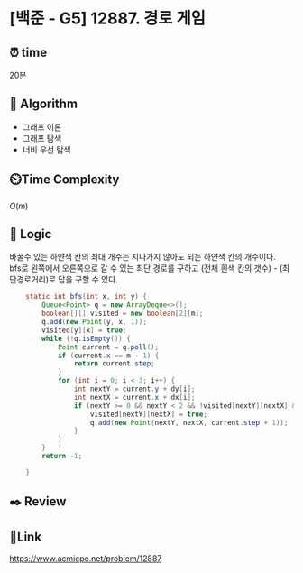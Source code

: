 # [백준 - G5] 12887. 경로 게임

## ⏰ **time**

20분

## :pushpin: **Algorithm**

- 그래프 이론
- 그래프 탐색
- 너비 우선 탐색

## ⏲️**Time Complexity**

$O(m)$

## :round_pushpin: **Logic**
바꿀수 있는 하얀색 칸의 최대 개수는 지나가지 않아도 되는 하얀색 칸의 개수이다.  
bfs로 왼쪽에서 오른쪽으로 갈 수 있는 최단 경로를 구하고 (전체 흰색 칸의 갯수) - (최단경로거리)로 답을 구할 수 있다.
```java
	static int bfs(int x, int y) {
		Queue<Point> q = new ArrayDeque<>();
		boolean[][] visited = new boolean[2][m];
		q.add(new Point(y, x, 1));
		visited[y][x] = true;
		while (!q.isEmpty()) {
			Point current = q.poll();
			if (current.x == m - 1) {
				return current.step;
			}
			for (int i = 0; i < 3; i++) {
				int nextY = current.y + dy[i];
				int nextX = current.x + dx[i];
				if (nextY >= 0 && nextY < 2 && !visited[nextY][nextX] && graph[nextY][nextX]) {
					visited[nextY][nextX] = true;
					q.add(new Point(nextY, nextX, current.step + 1));
				}
			}
		}
		return -1;

	}
```

## :black_nib: **Review**


## 📡**Link**

https://www.acmicpc.net/problem/12887

